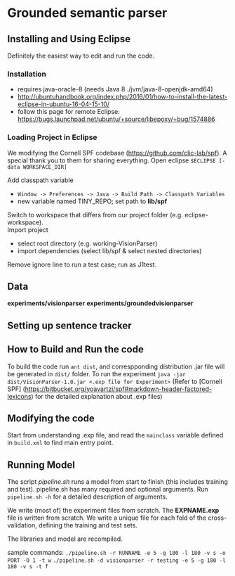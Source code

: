 # Grounded semantic parser

## Installing and Using Eclipse
Definitely the easiest way to edit and run the code.
### Installation
* requires java-oracle-8 (needs Java 8 ./jvm/java-8-openjdk-amd64)
* http://ubuntuhandbook.org/index.php/2016/01/how-to-install-the-latest-eclipse-in-ubuntu-16-04-15-10/
* follow this page for remote Eclipse: https://bugs.launchpad.net/ubuntu/+source/libepoxy/+bug/1574886

### Loading Project in Eclipse
We modifying the Cornell SPF codebase (https://github.com/clic-lab/spf). A special thank you to them for sharing everything.
Open eclipse `$ECLIPSE [-data WORKSPACE_DIR]`

Add classpath variable<br>
* `Window -> Preferences -> Java -> Build Path -> Classpath Variables`<br>
* new variable named TINY_REPO; set path to **lib/spf<br>**

Switch to workspace that differs from our project folder (e.g. eclipse-workspace).<br>
Import project
  * select root directory (e.g. working-VisionParser) 
  * import dependencies (select lib/spf & select nested directories)

Remove ignore line to run a test case; run as J1test.


## Data
**experiments/visionparser**
**experiments/groundedvisionparser**

## Setting up sentence tracker


## How to Build and Run the code 
To build the code run `ant dist`, and correspponding distribution .jar file will be generated in `dist/` folder. 
To run the experiment `java -jar  dist/VisionParser-1.0.jar <.exp file for Experiment>` (Refer to [Cornell SPF] (https://bitbucket.org/yoavartzi/spf#markdown-header-factored-lexicons) for the detailed explanation about .exp files)

## Modifying the code
Start from understanding .exp file, and read the `mainclass` variable defined in `build.xml` to find main entry point.

## Running Model

The script _pipeline.sh_ runs a model from start to finish (this includes training and test).
pipeline.sh has many required and optional arguments. Run `pipeline.sh -h` for a detailed description of arguments.

We write (most of) the experiment files from scratch. The **EXPNAME.exp** file is written from scratch. We write a unique file for each fold of the cross-validation, defining the training and test sets.

The libraries and model are recompiled.

sample commands:
`./pipeline.sh -r RUNNAME -e 5 -g 180 -l 180 -v s -o PORT -O 1 -t w`
`./pipeline.sh -d visionparser -r testing -e 5 -g 180 -l 180 -v s -t f`